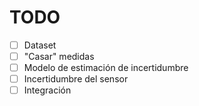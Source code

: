 # TODO
- [ ] Dataset
- [ ] "Casar" medidas
- [ ] Modelo de estimación de incertidumbre
- [ ] Incertidumbre del sensor
- [ ] Integración
